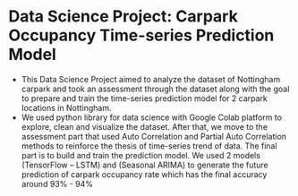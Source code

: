 # Data Science Project: Carpark Occupancy Time-series Prediction Model

+ This Data Science Project aimed to analyze the dataset of Nottingham carpark and took an assessment through the dataset along with the goal to prepare and train the time-series prediction model for 2 carpark locations in Nottingham.
+ We used python library for data science with Google Colab platform to explore, clean and visualize the dataset. After that, we move to the assessment part that used Auto Correlation and Partial Auto Correlation methods to reinforce the thesis of time-series trend of data. The final part is to build and train the prediction
model. We used 2 models (TensorFlow – LSTM) and (Seasonal ARIMA) to generate the future prediction of carpark occupancy rate which has the final accuracy around 93% - 94%
